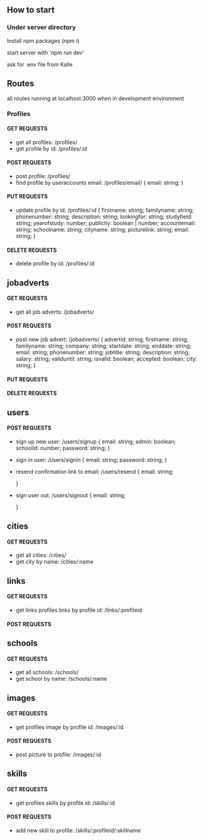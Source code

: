 ## How to start

### Under server directory

Install npm packages (npm i)

start server with 'npm run dev'

ask for .env file from Kalle

## Routes

all routes running at localhost:3000 when in development environment

### Profiles

#### GET REQUESTS

-   get all profiles: /profiles/
-   get profile by id: /profiles/:id

#### POST REQUESTS

-   post profile: /profiles/
-   find profile by useraccounts email: /profiles/email/
    {
    email: string;
    }

#### PUT REQUESTS

-   update profile by id: /profiles/:id
    {
    firstname: string;
    familyname: string;
    phonenumber: string;
    description: string;
    lookingfor: string;
    studyfield: string;
    yearofstudy: number;
    publicity: boolean | number;
    accountemail: string;
    schoolname: string;
    cityname: string;
    picturelink: string;
    email: string;
    }

#### DELETE REQUESTS

-   delete profile by id: /profiles/:id

## jobadverts

#### GET REQUESTS

-   get all job adverts: /jobadverts/

#### POST REQUESTS

-   post new job advert: /jobadverts/
    {
    advertid: string;
    firstname: string;
    familyname: string;
    company: string;
    startdate: string;
    enddate: string;
    email: string;
    phonenumber: string;
    jobtitle: string;
    description: string;
    salary: string;
    validuntil: string;
    isvalid: boolean;
    accepted: boolean;
    city: string;
    }

#### PUT REQUESTS

#### DELETE REQUESTS

## users

#### POST REQUESTS

-   sign up new user: /users/signup
    {
    email: string;
    admin: boolean;
    schoolid: number;
    password: string;
    }
-   sign in user: /users/signin
    {
    email: string;
    password: string;
    }
-   resend confirmation link to email: /users/resend
    {
    email: string;

    }

-   sign user out: /users/signout
    {
    email: string;

    }

## cities

#### GET REQUESTS

-   get all cities: /cities/
-   get city by name: /cities/:name

## links

#### GET REQUESTS

-   get links profiles links by profile id: /links/:profileid

#### POST REQUESTS

## schools

#### GET REQUESTS

-   get all schools: /schools/
-   get school by name: /schools/:name

## images

#### GET REQUESTS

-   get profiles image by profile id: /images/:id

#### POST REQUESTS

-   post picture to profile: /images/:id

## skills

#### GET REQUESTS

-   get profiles skills by profile id: /skills/:id

#### POST REQUESTS

-   add new skill to profile: /skills/:profileid/:skillname
